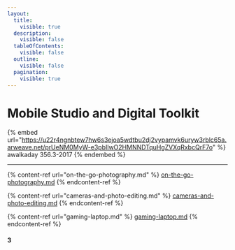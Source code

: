 ```yaml
---
layout:
  title:
    visible: true
  description:
    visible: false
  tableOfContents:
    visible: false
  outline:
    visible: false
  pagination:
    visible: true
---
```


# Mobile Studio and Digital Toolkit

{% embed url="https://u22r4ngnbtew7hw6s3ejoa5wdtbu2dj2vypamvk6uryw3rblc65a.arweave.net/prUeNM0MyW-e3pbIlwO2HMNNDTquHgZVXqRxbcQrF7o" %}
awalkaday 356.3-2017
{% endembed %}

***

{% content-ref url="on-the-go-photography.md" %}
[on-the-go-photography.md](on-the-go-photography.md)
{% endcontent-ref %}

{% content-ref url="cameras-and-photo-editing.md" %}
[cameras-and-photo-editing.md](cameras-and-photo-editing.md)
{% endcontent-ref %}

{% content-ref url="gaming-laptop.md" %}
[gaming-laptop.md](gaming-laptop.md)
{% endcontent-ref %}

#### 3
